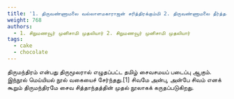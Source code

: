 ```yaml
---
title: '1. திருவண்ணாமலை வல்லாளமகாராஜன் சரித்திரக்கும்மி 2. திருவண்ணாமலை தீர்த்தக்கும்மி'
weight: 768
authors:
  - 1. சிறுமணவூர் முனிசாமி முதலியார் 2. சிறுமணவூர் முனிசாமி முதலியார்
tags:
  - cake
  - chocolate
---
```


திருமந்திரம் என்பது திருமூலரால் எழுதப்பட்ட தமிழ் சைவசமயப் படைப்பு ஆகும். இந்நூல் மெய்யியல் நூல் வகையைச் சேர்ந்தது.[1] சிவமே அன்பு, அன்பே சிவம் எனக் கூறும் திருமந்திரமே சைவ சித்தாந்தத்தின் முதல் நூலாகக் கருதப்படுகிறது.